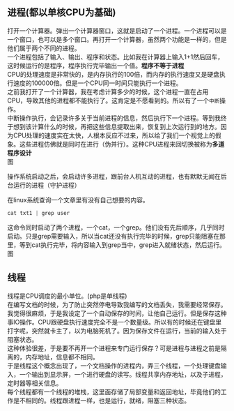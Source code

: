 ## 进程(都以单核CPU为基础)
打开一个计算器。弹出一个计算器窗口，这就是启动了一个进程。一个进程可以是一个窗口，也可以是多个窗口。再打开一个计算器，虽然两个功能是一样的，但是他们属于两个不同的进程。              
一个进程包括了输入、输出、程序和状态。比如我在计算器上输入1+1然后回车，这时候运行的是程序，程序执行完毕输出一个值。**程序不等于进程**       
CPU的处理速度是非常快的，是内存执行的100倍，而内存的执行速度又是硬盘执行速度的100000倍。但是一个CPU同一时间只能执行一个进程。       
之前我打开了一个计算器，我在考虑计算多少的时候，这个进程一直在占用CPU，导致其他的进程都不能执行了。这肯定是不愿看到的。所以有了一个`中断`操作。         
中断操作执行，会记录许多关于当前进程的信息，然后执行下一个进程。等到我终于想到该计算什么的时候，再把这些信息提取出来，恢复到上次运行到的地方。因为CPU处理的速度实在太快，人根本反应不过来，所以给了我们一个视觉上的假象。这些进程仿佛就是同时在进行（伪并行）。这种CPU进程来回切换被称为**多道程序设计**        
图   

操作系统启动之后，会启动许多进程，跟前台人机互动的进程，也有默默无闻在后台运行的进程（守护进程）   

在linux系统查询一个文章里有没有自己想要的内容。
```s
cat txt1 | grep user
```
这命令同时启动了两个进程，一个cat，一个grep。他们没有先后顺序，几乎同时启动。只是grep需要输入，所以当cat还没有执行完毕的时候，grep只能阻塞在那里，等到cat执行完毕，将内容输入到grep当中，grep进入就绪状态，然后运行。
图

## 线程
线程是CPU调度的最小单位。(php是单线程)          
在编写文档的时候，为了防止突然停电导致我编写的文档丢失，我需要经常保存。我觉得很麻烦，于是我设定了一个自动保存的时间，让他自己运行。但是保存这种事IO操作。CPU跟硬盘执行速度完全不是一个数量级。所以有的时候还在键盘里打字呢，突然就卡主了，以为电脑死机了。因为保存文件在运行，当前的输入处于阻塞状态。     
这种体验很差，于是要不再开一个进程来专门运行保存？可是进程与进程之前是隔离的，内存地址，信息都不相同。      
于是线程这个概念出现了，一个文档操作的进程内，弄三个线程，一个处理键盘输入，一个输出到显示屏，一个进行硬盘的读写。线程共享内存地址，以及子进程，定时器等相关信息。      
每个线程都有一个线程的堆栈，这里面存储了局部变量和返回地址，毕竟他们的工作是不相同的。线程跟进程一样，也是运行，就绪，阻塞三种状态。


